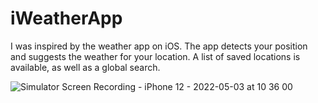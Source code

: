 # iWeatherApp
I was inspired by the weather app on iOS. 
The app detects your position and suggests the weather for your location. 
A list of saved locations is available, as well as a global search.   

![Simulator Screen Recording - iPhone 12 - 2022-05-03 at 10 36 00](https://user-images.githubusercontent.com/84906625/166418898-318f6d89-9ff1-4ca3-a088-3faf0fc84389.gif)
